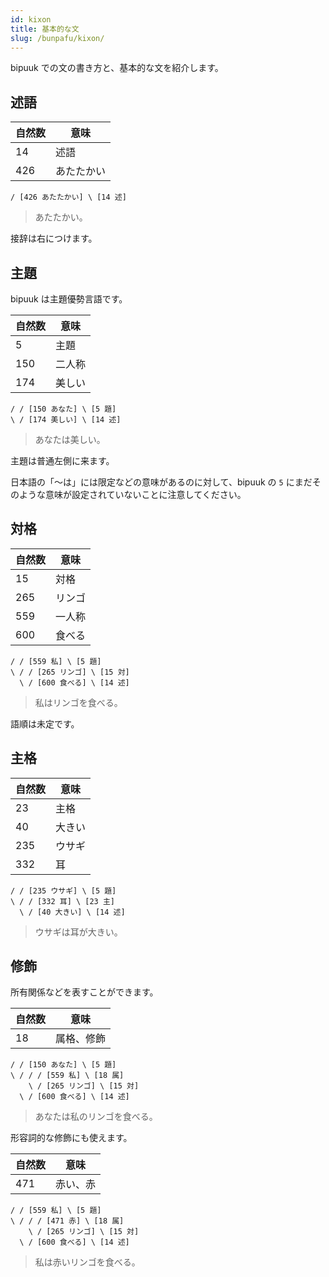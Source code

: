 ```yaml
---
id: kixon
title: 基本的な文
slug: /bunpafu/kixon/
---
```


bipuuk での文の書き方と、基本的な文を紹介します。

## 述語

|自然数|意味|
|---|---|
|14|述語|
|426|あたたかい|

```
/ [426 あたたかい] \ [14 述]
```
> あたたかい。

接辞は右につけます。


## 主題

bipuuk は主題優勢言語です。

|自然数|意味|
|---|---|
|5|主題|
|150|二人称|
|174|美しい|

```
/ / [150 あなた] \ [5 題]
\ / [174 美しい] \ [14 述]
```
> あなたは美しい。

主題は普通左側に来ます。

日本語の「～は」には限定などの意味があるのに対して、bipuuk の `5` にまだそのような意味が設定されていないことに注意してください。


## 対格

|自然数|意味|
|---|---|
|15|対格|
|265|リンゴ|
|559|一人称|
|600|食べる|

```
/ / [559 私] \ [5 題]
\ / / [265 リンゴ] \ [15 対]
  \ / [600 食べる] \ [14 述]
```
> 私はリンゴを食べる。

語順は未定です。


## 主格

|自然数|意味|
|---|---|
|23|主格|
|40|大きい|
|235|ウサギ|
|332|耳|

```
/ / [235 ウサギ] \ [5 題]
\ / / [332 耳] \ [23 主]
  \ / [40 大きい] \ [14 述]
```
> ウサギは耳が大きい。


## 修飾

所有関係などを表すことができます。

|自然数|意味|
|---|---|
|18|属格、修飾|

```
/ / [150 あなた] \ [5 題]
\ / / / [559 私] \ [18 属]
    \ / [265 リンゴ] \ [15 対]
  \ / [600 食べる] \ [14 述]
```
> あなたは私のリンゴを食べる。

形容詞的な修飾にも使えます。

|自然数|意味|
|---|---|
|471|赤い、赤|

```
/ / [559 私] \ [5 題]
\ / / / [471 赤] \ [18 属]
    \ / [265 リンゴ] \ [15 対]
  \ / [600 食べる] \ [14 述]
```
> 私は赤いリンゴを食べる。
